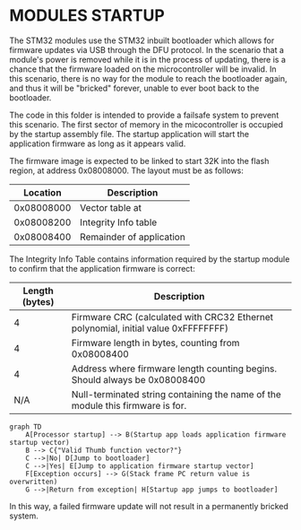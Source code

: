 # MODULES STARTUP
The STM32 modules use the STM32 inbuilt bootloader which allows for firmware updates via USB through the DFU protocol. In the scenario that a module's power is removed while it is in the process of updating, there is a chance that the firmware loaded on the microcontroller will be invalid. In this scenario, there is no way for the module to reach the bootloader again, and thus it will be "bricked" forever, unable to ever boot back to the bootloader.

The code in this folder is intended to provide a failsafe system to prevent this scenario. The first sector of memory in the micocontroller is occupied by the startup assembly file. The startup application will start the application firmware as long as it appears valid.

The firmware image is expected to be linked to start 32K into the flash region, at address 0x08008000. The layout must be as follows:

| Location | Description |
| -------- | ----------- |
| 0x08008000 | Vector table at |
| 0x08008200 | Integrity Info table |
| 0x08008400 | Remainder of application |

The Integrity Info Table contains information required by the startup module to confirm that the application firmware is correct:

| Length (bytes)  | Description |
| ------------- | ------------- |
| 4  | Firmware CRC (calculated with CRC32 Ethernet polynomial, initial value 0xFFFFFFFF)  |
| 4  | Firmware length in bytes, counting from 0x08008400  |
| 4  | Address where firmware length counting begins. Should always be 0x08008400 |
| N/A | Null-terminated string containing the name of the module this firmware is for. |

```mermaid
graph TD
    A[Processor startup] --> B(Startup app loads application firmware startup vector)
    B --> C{"Valid Thumb function vector?"}
    C -->|No| D[Jump to bootloader]
    C -->|Yes| E[Jump to application firmware startup vector]
    F[Exception occurs] --> G(Stack frame PC return value is overwritten) 
    G -->|Return from exception| H[Startup app jumps to bootloader]
```

In this way, a failed firmware update will not result in a permanently bricked system.
